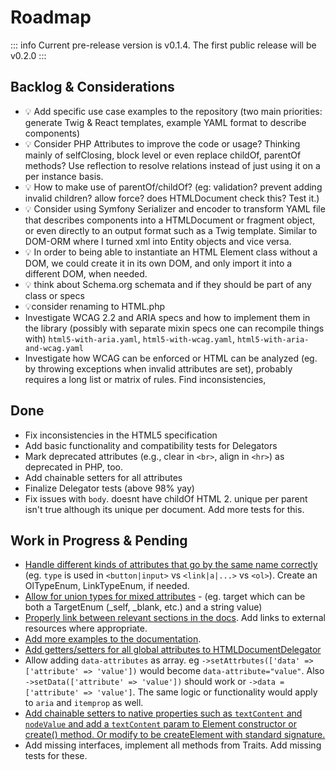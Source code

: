 # Roadmap

::: info
Current pre-release version is v0.1.4. The first public release will be v0.2.0
:::

## Backlog & Considerations <Badge type="info" text="Ideas" />
- :bulb: Add specific use case examples to the repository (two main priorities: generate Twig & React templates, example YAML format to describe components)
- :bulb: Consider PHP Attributes to improve the code or usage? Thinking mainly of selfClosing, block level or even replace childOf, parentOf methods? Use reflection to resolve relations instead of just using it on a per instance basis.
- :bulb: How to make use of parentOf/childOf? (eg: validation? prevent adding invalid children? allow force? does HTMLDocument check this? Test it.)
- :bulb: Consider using Symfony Serializer and encoder to transform YAML file that describes components into a HTMLDocument or fragment object, or even directly to an output format such as a Twig template. Similar to DOM-ORM where I turned xml into Entity objects and vice versa.
 - :bulb: In order to being able to instantiate an HTML Element class without a DOM, we could create it in its own DOM, and only import it into a different DOM, when needed.
 - :bulb: think about Schema.org schemata and if they should be part of any class or specs
 - 💡consider renaming to HTML.php
 - Investigate WCAG 2.2 and ARIA specs and how to implement them in the library (possibly with separate mixin specs one can recompile things with) `html5-with-aria.yaml`, `html5-with-wcag.yaml`, `html5-with-aria-and-wcag.yaml`
 - Investigate how WCAG can be enforced or HTML can be analyzed (eg. by throwing exceptions when invalid attributes are set), probably requires a long list or matrix of rules. Find inconsistencies,

## Done <Badge type="warning" text="Pre-Release" /> <Badge type="tip" text="0.1.4" />
- Fix inconsistencies in the HTML5 specification
- Add basic functionality and compatibility tests for Delegators
- Mark deprecated attributes (e.g., clear in `<br>`, align in `<hr>`) as deprecated in PHP, too.
- Add chainable setters for all attributes
- Finalize Delegator tests (above 98% yay)
- Fix issues with `body`. doesnt have childOf HTML 2. unique per parent isn't true although its unique per document. Add more tests for this.

## Work in Progress & Pending <Badge type="info" text="Milestone" /> <Badge type="tip" text="0.2.0" />
- [Handle different kinds of attributes that go by the same name correctly](https://github.com/vardumper/extended-htmldocument/issues/6) (eg. `type` is used in `<button|input>` vs `<link|a|...>` vs `<ol>`). Create an OlTypeEnum, LinkTypeEnum, if needed.
- [Allow for union types for mixed attributes](https://github.com/vardumper/extended-htmldocument/issues/5) - (eg. target which can be both a TargetEnum (_self, _blank, etc.) and a string value)
- [Properly link between relevant sections in the docs](https://github.com/vardumper/extended-htmldocument/issues/4). Add links to external resources where appropriate.
- [Add more examples to the documentation](https://github.com/vardumper/extended-htmldocument/issues/3).
- [Add getters/setters for all global attributes to HTMLDocumentDelegator](https://github.com/vardumper/extended-htmldocument/issues/2)
- Allow adding `data-attributes` as array. eg `->setAttrbutes(['data' => ['attribute' => 'value'])` would become `data-attribute="value"`. Also `->setData(['attribute' => 'value'])` should work or `->data = ['attribute' => 'value']`. The same logic or functionality would apply to `aria` and `itemprop` as well.
- [Add chainable setters to native properties such as `textContent` and `nodeValue` and add a `textContent` param to Element constructor or create() method. Or modify to be createElement with standard signature.](https://github.com/vardumper/extended-htmldocument/issues/7)
- Add missing interfaces, implement all methods from Traits. Add missing tests for these.

